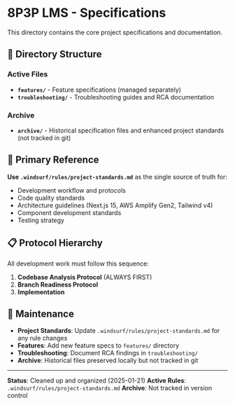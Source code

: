 # 8P3P LMS - Specifications

This directory contains the core project specifications and documentation.

## 📁 Directory Structure

### Active Files
- **`features/`** - Feature specifications (managed separately)
- **`troubleshooting/`** - Troubleshooting guides and RCA documentation

### Archive
- **`archive/`** - Historical specification files and enhanced project standards (not tracked in git)

## 🎯 Primary Reference

**Use `.windsurf/rules/project-standards.md`** as the single source of truth for:
- Development workflow and protocols
- Code quality standards
- Architecture guidelines (Next.js 15, AWS Amplify Gen2, Tailwind v4)
- Component development standards
- Testing strategy

## 📋 Protocol Hierarchy

All development work must follow this sequence:
1. **Codebase Analysis Protocol** (ALWAYS FIRST)
2. **Branch Readiness Protocol** 
3. **Implementation**

## 🔄 Maintenance

- **Project Standards**: Update `.windsurf/rules/project-standards.md` for any rule changes
- **Features**: Add new feature specs to `features/` directory
- **Troubleshooting**: Document RCA findings in `troubleshooting/`
- **Archive**: Historical files preserved locally but not tracked in git

---

**Status**: Cleaned up and organized (2025-01-21)
**Active Rules**: `.windsurf/rules/project-standards.md`
**Archive**: Not tracked in version control
